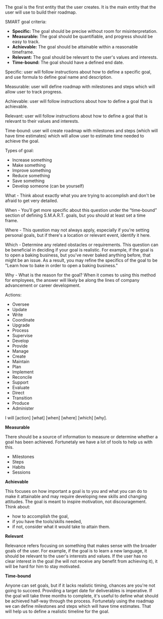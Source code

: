 The goal is the first entity that the user creates. It is the main entity that the user will use to build their roadmap.

SMART goal criteria:
- **Specific:** The goal should be precise without room for misinterpretation.
- **Measurable:** The goal should be quantifiable, and progress should be easy to track.
- **Achievable:** The goal should be attainable within a reasonable timeframe.
- **Relevant:** The goal should be relevant to the user's values and interests.
- **Time-bound:** The goal should have a defined end date.

Specific: user will follow instructions about how to define a specific goal, and use formula to define goal name and description.

Measurable: user will define roadmap with milestones and steps which will allow user to track progress.

Achievable: user will follow instructions about how to define a goal that is achievable.

Relevant: user will follow instructions about how to define a goal that is relevant to their values and interests.

Time-bound: user will create roadmap with milestones and steps (which will have time estimates) which will allow user to estimate time needed to achieve the goal.

Types of goal:
- Increase something
- Make something
- Improve something
- Reduce something
- Save something
- Develop someone (can be yourself)

What - Think about exactly what you are trying to accomplish and don't be afraid to get very detailed.

When - You'll get more specific about this question under the “time-bound” section of defining S.M.A.R.T. goals, but you should at least set a time frame.

Where - This question may not always apply, especially if you're setting personal goals, but if there's a location or relevant event, identify it here.

Which - Determine any related obstacles or requirements. This question can be beneficial in deciding if your goal is realistic. For example, if the goal is to open a baking business, but you've never baked anything before, that might be an issue. As a result, you may refine the specifics of the goal to be "Learn how to bake in order to open a baking business."

Why - What is the reason for the goal? When it comes to using this method for employees, the answer will likely be along the lines of company advancement or career development.

Actions:
- Oversee
- Update
- Write
- Coordinate
- Upgrade
- Process
- Supervise
- Develop
- Provide
- Manage
- Create
- Maintain
- Plan
- Implement
- Reconcile
- Support
- Evaluate
- Direct
- Transition
- Produce
- Administer

I will [action] [what] [when] [where] [which] [why].

**Measurable**

There should be a source of information to measure or determine whether a goal has been achieved.
Fortunetaly we have a lot of tools to help us with this.

- Milestones
- Steps
- Habits
- Sessions

**Achievable**

This focuses on how important a goal is to you and what you can do to make it attainable and may require developing new skills and changing attitudes. The goal is meant to inspire motivation, not discouragement. Think about:
- how to accomplish the goal,
- if you have the tools/skills needed,
- if not, consider what it would take to attain them.

**Relevant**

Relevance refers focusing on something that makes sense with the broader goals of the user.
For example, if the goal is to learn a new language, it should be relevant to the user's interests and values.
If the user has no clear interest in the goal (he will not receive any benefit from achieving it), it will be hard for him to stay motivated.

**Time-bound**

Anyone can set goals, but if it lacks realistic timing, chances are you're not going to succeed.
Providing a target date for deliverables is imperative.
If the goal will take three months to complete, it's useful to define what should be achieved half-way through the process.
Fortunetaly using the roadmap we can define milestones and steps which will have time estimates.
That will help us to define a realistic timeline for the goal.